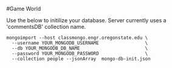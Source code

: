 #Game World




Use the below to initilize your database.
Server currently uses a 'commentsDB' collection name.
```
mongoimport --host classmongo.engr.oregonstate.edu \
  --username YOUR_MONGODB_USERNAME                 \
  --db YOUR_MONGODB_DB_NAME                        \
  --password YOUR_MONGODB_PASSWORD                 \
  --collection people --jsonArray  mongo-db-init.json
```
